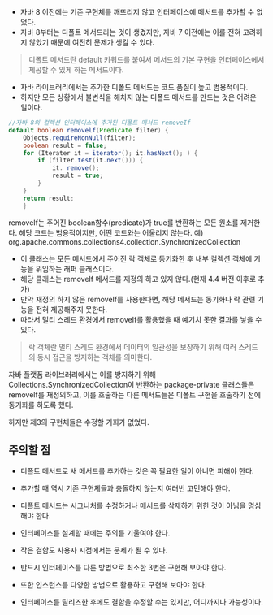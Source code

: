 - 자바 8 이전에는 기존 구현체를 깨뜨리지 않고 인터페이스에 메서드를 추가할 수 없었다.
- 자바 8부터는 디폴트 메서드라는 것이 생겼지만, 자바 7 이전에는 이를 전혀 고려하지 않았기 때문에 여전히 문제가 생길 수 있다.

> 디폴트 메서드란
> default 키워드를 붙여서 메서드의 기본 구현을 인터페이스에서 제공할 수 있게 하는 메서드이다.

- 자바 라이브러리에서는 추가한 디폴드 메서드는 코드 품질이 높고 범용적이다.
- 하지만 모든 상황에서 불변식을 해치지 않는 디폴드 메서드를 만드는 것은 어려운 일이다.

```java
//자바 8의 컬렉션 인터페이스에 추가된 디폴트 메서드 removeIf
default boolean removelf(Predicate filter) {
	Objects.requireNonNull(filter);
	boolean result = false;
	for (Iterater it = iterator(); it.hasNext(); ) {
		if (filter.test(it.next())) {
			it. remove();
			result = true;
		}
	}
	return result;
	}
```
removeIf는 주어진 boolean함수(predicate)가 true를 반환하는 모든 원소를 제거한다.
해당 코드는 범용적이지만, 어떤 코드와는 어울리지 않는다.
예) org.apache.commons.collections4.collection.SynchronizedCollection
- 이 클래스는 모든 메서드에서 주어진 락 객체로 동기화한 후 내부 컬렉션 객체에 기능을 위임하는 래퍼 클래스이다.
- 해당 클래스는 removeIf 메서드를 재정의 하고 있지 않다.(현재 4.4 버전 이후로 추가)
- 만약 재정의 하지 않은 removeIf를 사용한다면, 해당 메서드는 동기화나 락 관련 기능을 전혀 제공해주지 못한다.
- 따라서 멀티 스레드 환경에서 removeIf를 활용했을 때 예기치 못한 결과를 낳을 수 있다.

> 락 객체란
> 멀티 스레드 환경에서 데이터의 일관성을 보장하기 위해 여러 스레드의 동시 접근을 방지하는 객체를 의미한다.

자바 플랫폼 라이브러리에서는 이를 방지하기 위해 Collections.SynchronizedCollection이 반환하는 package-private 클래스들은 removelf를 재정의하고, 이를 호출하는 다른 메서드들은 디폴트 구현을 호출하기 전에 동기화를 하도록 했다.

하지만 제3의 구현체들은 수정할 기회가 없었다.

## 주의할 점


- 디폴트 메서드로 새 메서드를 추가하는 것은 꼭 필요한 일이 아니면 피해야 한다.
- 추가할 때 역시 기존 구현체들과 충돌하지 않는지 여러번 고민해야 한다.
- 디폴트 메서드는 시그니처를 수정하거나 메서드를 삭제하기 위한 것이 아님을 명심해야 한다.

- 인터페이스를 설계할 때에는 주의를 기울여야 한다.
- 작은 결함도 사용자 시점에서는 문제가 될 수 있다.
- 반드시 인터페이스를 다른 방법으로 최소한 3번은 구현해 보아야 한다.
- 또한 인스턴스를 다양한 방법으로 활용하고 구현해 보아야 한다.
- 인터페이스를 릴리즈한 후에도 결함을 수정할 수는 있지만, 어디까지나 가능성이다.